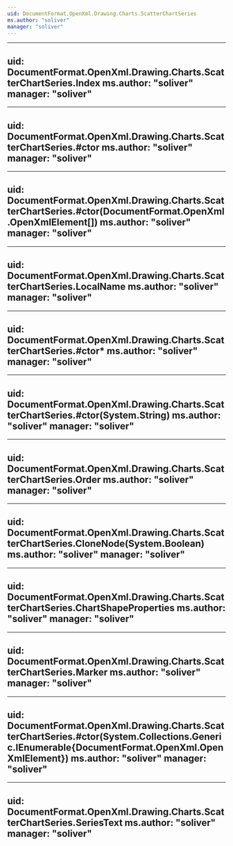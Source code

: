 ```yaml
---
uid: DocumentFormat.OpenXml.Drawing.Charts.ScatterChartSeries
ms.author: "soliver"
manager: "soliver"
---
```


---
uid: DocumentFormat.OpenXml.Drawing.Charts.ScatterChartSeries.Index
ms.author: "soliver"
manager: "soliver"
---

---
uid: DocumentFormat.OpenXml.Drawing.Charts.ScatterChartSeries.#ctor
ms.author: "soliver"
manager: "soliver"
---

---
uid: DocumentFormat.OpenXml.Drawing.Charts.ScatterChartSeries.#ctor(DocumentFormat.OpenXml.OpenXmlElement[])
ms.author: "soliver"
manager: "soliver"
---

---
uid: DocumentFormat.OpenXml.Drawing.Charts.ScatterChartSeries.LocalName
ms.author: "soliver"
manager: "soliver"
---

---
uid: DocumentFormat.OpenXml.Drawing.Charts.ScatterChartSeries.#ctor*
ms.author: "soliver"
manager: "soliver"
---

---
uid: DocumentFormat.OpenXml.Drawing.Charts.ScatterChartSeries.#ctor(System.String)
ms.author: "soliver"
manager: "soliver"
---

---
uid: DocumentFormat.OpenXml.Drawing.Charts.ScatterChartSeries.Order
ms.author: "soliver"
manager: "soliver"
---

---
uid: DocumentFormat.OpenXml.Drawing.Charts.ScatterChartSeries.CloneNode(System.Boolean)
ms.author: "soliver"
manager: "soliver"
---

---
uid: DocumentFormat.OpenXml.Drawing.Charts.ScatterChartSeries.ChartShapeProperties
ms.author: "soliver"
manager: "soliver"
---

---
uid: DocumentFormat.OpenXml.Drawing.Charts.ScatterChartSeries.Marker
ms.author: "soliver"
manager: "soliver"
---

---
uid: DocumentFormat.OpenXml.Drawing.Charts.ScatterChartSeries.#ctor(System.Collections.Generic.IEnumerable{DocumentFormat.OpenXml.OpenXmlElement})
ms.author: "soliver"
manager: "soliver"
---

---
uid: DocumentFormat.OpenXml.Drawing.Charts.ScatterChartSeries.SeriesText
ms.author: "soliver"
manager: "soliver"
---
